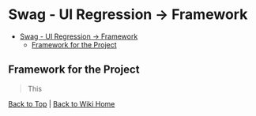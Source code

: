 # Swag - UI Regression -> Framework

<!-- TABLE OF CONTENTS -->

- [Swag - UI Regression -> Framework](#swag---ui-regression---framework)
  - [Framework for the Project](#framework-for-the-project)

## Framework for the Project

> This

[Back to Top](#swag---ui-regression---framework) | [Back to Wiki Home](../README.md)
